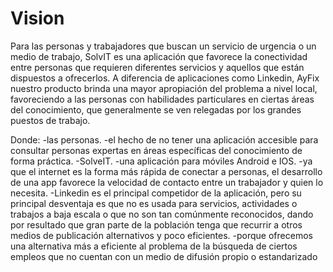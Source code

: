 # Vision

Para las personas y trabajadores que buscan un servicio de urgencia o un medio de trabajo, SolvIT es una aplicación que favorece la conectividad entre personas que requieren diferentes servicios y aquellos que están dispuestos a ofrecerlos. A diferencia de aplicaciones como Linkedin, AyFix nuestro producto brinda una mayor apropiación del problema  a nivel local, favoreciendo a las personas con habilidades particulares en ciertas áreas del conocimiento,  que generalmente se ven relegadas por los grandes puestos de trabajo.

Donde:
-las personas.
-el hecho de no tener una aplicación accesible para consultar personas expertas en áreas específicas del conocimiento de forma práctica.
-SolveIT.
-una aplicación para móviles Android e IOS.
-ya que el internet es la forma más rápida de conectar a personas, el desarrollo de una app favorece la velocidad de contacto entre un trabajador y quien lo necesita.
-Linkedin es el principal competidor de la aplicación, pero su principal desventaja es que no es usada para servicios, actividades o trabajos  a baja escala o que no son tan comúnmente reconocidos, dando por resultado que gran parte de la población tenga que recurrir a otros medios de publicación alternativos y poco eficientes.
-porque ofrecemos una alternativa más a  eficiente al problema de la búsqueda de ciertos empleos que no cuentan con un medio de difusión propio o estandarizado
